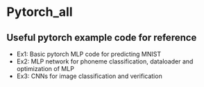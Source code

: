 # Pytorch_all

## Useful pytorch example code for reference

- Ex1: Basic pytorch MLP code for predicting MNIST
- Ex2: MLP network for phoneme classification, dataloader and optimization of MLP
- Ex3: CNNs for image classification and verification
